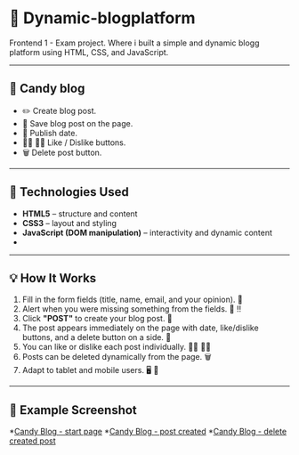 # 📝 Dynamic-blogplatform

Frontend 1 - Exam project. Where i built a simple and dynamic blogg platform 
using HTML, CSS, and JavaScript.

----------------------------------------------------------------------------

## 🍭 Candy blog

- ✏️ Create blog post.
- 💾 Save blog post on the page.
- 📆 Publish date.
- 👍🏻 👎🏼 Like / Dislike buttons.
- 🗑️ Delete post button.


----------------------------------------------------------------------------

## 🚀 Technologies Used

- **HTML5** – structure and content  
- **CSS3** – layout and styling  
- **JavaScript (DOM manipulation)** – interactivity and dynamic content
- 
----------------------------------------------------------------------------

## 💡 How It Works

1. Fill in the form fields (title, name, email, and your opinion). 📝
2. Alert when you were missing something from the fields. 🚨 ‼️
3. Click **"POST"** to create your blog post. 🚀  
4. The post appears immediately on the page with date, like/dislike buttons, and a delete button on a side. 💌 
5. You can like or dislike each post individually. 👍🏻 👎🏼 
6. Posts can be deleted dynamically from the page. 🗑️
7. Adapt to tablet and mobile users. 🖥️ 📱  


----------------------------------------------------------------------------

## 📸 Example Screenshot

*[Candy Blog - start page](https://github.com/ManauTunjae/blog-platform/blob/main/img/Candy-blog1.png)
*[Candy Blog - post created](https://github.com/ManauTunjae/blog-platform/blob/main/img/Candy-blog2.png)
*[Candy Blog - delete created post](https://github.com/ManauTunjae/blog-platform/blob/main/img/Candy-blog3.png)
